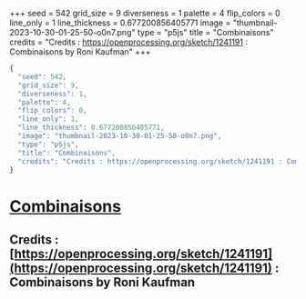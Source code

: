 +++
seed = 542
grid_size = 9
diverseness = 1
palette = 4
flip_colors = 0
line_only = 1
line_thickness = 0.677200856405771
image = "thumbnail-2023-10-30-01-25-50-o0n7.png"
type = "p5js"
title = "Combinaisons"
credits = "Credits : https://openprocessing.org/sketch/1241191 : Combinaisons by Roni Kaufman"
+++




~~~javascript
{
  "seed": 542,
  "grid_size": 9,
  "diverseness": 1,
  "palette": 4,
  "flip_colors": 0,
  "line_only": 1,
  "line_thickness": 0.677200856405771,
  "image": "thumbnail-2023-10-30-01-25-50-o0n7.png",
  "type": "p5js",
  "title": "Combinaisons",
  "credits": "Credits : https://openprocessing.org/sketch/1241191 : Combinaisons by Roni Kaufman"
}
~~~



# [Combinaisons](https://openprocessing.org/sketch/2065396)

## Credits : [https://openprocessing.org/sketch/1241191](https://openprocessing.org/sketch/1241191) : Combinaisons by Roni Kaufman 


